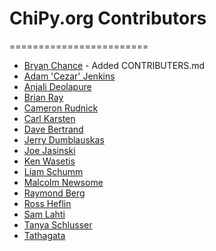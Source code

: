 # ChiPy.org Contributors
========================

* [Bryan Chance](https://github.com/bhchance) - Added CONTRIBUTERS.md
* [Adam 'Cezar' Jenkins](https://github.com/emperorcezar)
* [Anjali Deolapure](https://github.com/adeolapure)
* [Brian Ray](https://github.com/brianray)
* [Cameron Rudnick](https://github.com/camrudnick)
* [Carl Karsten](https://github.com/CarlFK)
* [Dave Bertrand](https://github.com/db654)
* [Jerry Dumblauskas](https://github.com/jerry-dumblauskas)
* [Joe Jasinski](https://github.com/JoeJasinski)
* [Ken Wasetis](https://github.com/ctxlken)
* [Liam Schumm](https://github.com/lschumm)
* [Malcolm Newsome](https://github.com/mnewsome)
* [Raymond Berg](https://github.com/raymondberg)
* [Ross Heflin](https://github.com/ne0zen)
* [Sam Lahti](https://github.com/selecsosi)
* [Tanya Schlusser](https://github.com/tanyaschlusser)
* [Tathagata](https://github.com/tathagata)
